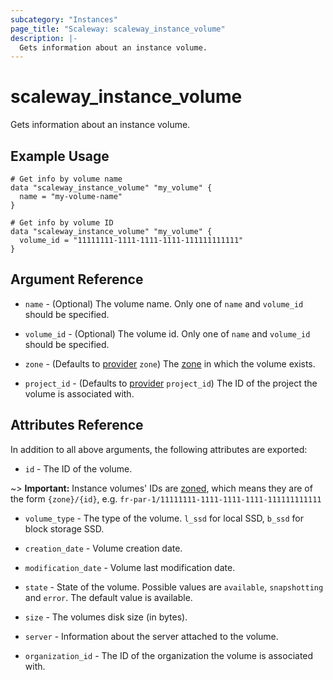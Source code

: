 ```yaml
---
subcategory: "Instances"
page_title: "Scaleway: scaleway_instance_volume"
description: |-
  Gets information about an instance volume.
---
```


# scaleway_instance_volume

Gets information about an instance volume.

## Example Usage

```hcl
# Get info by volume name
data "scaleway_instance_volume" "my_volume" {
  name = "my-volume-name"
}

# Get info by volume ID
data "scaleway_instance_volume" "my_volume" {
  volume_id = "11111111-1111-1111-1111-111111111111"
}
```

## Argument Reference

- `name` - (Optional) The volume name.
  Only one of `name` and `volume_id` should be specified.

- `volume_id` - (Optional) The volume id.
  Only one of `name` and `volume_id` should be specified.

- `zone` - (Defaults to [provider](../index.md#zone) `zone`) The [zone](../guides/regions_and_zones.md#zones) in which the volume exists.


- `project_id` - (Defaults to [provider](../index.md#project_id) `project_id`) The ID of the project the volume is associated with.

## Attributes Reference

In addition to all above arguments, the following attributes are exported:

- `id` - The ID of the volume.

~> **Important:** Instance volumes' IDs are [zoned](../guides/regions_and_zones.md#resource-ids), which means they are of the form `{zone}/{id}`, e.g. `fr-par-1/11111111-1111-1111-1111-111111111111`

- `volume_type` - The type of the volume.
  `l_ssd` for local SSD, `b_ssd` for block storage SSD.

- `creation_date` - Volume creation date.

- `modification_date` - Volume last modification date.

- `state` - State of the volume. Possible values are `available`, `snapshotting` and `error`.
  The default value is available.

- `size` - The volumes disk size (in bytes).

- `server` - Information about the server attached to the volume.

- `organization_id` - The ID of the organization the volume is associated with.
